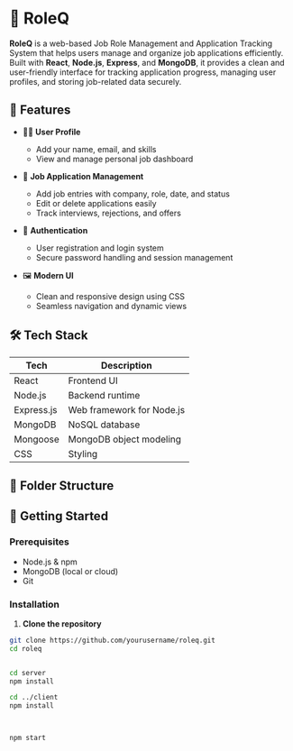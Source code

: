 # 🧾 RoleQ

**RoleQ** is a web-based Job Role Management and Application Tracking System that helps users manage and organize job applications efficiently. Built with **React**, **Node.js**, **Express**, and **MongoDB**, it provides a clean and user-friendly interface for tracking application progress, managing user profiles, and storing job-related data securely.

## 🌟 Features

- 🧑‍💼 **User Profile**
  - Add your name, email, and skills
  - View and manage personal job dashboard

- 📄 **Job Application Management**
  - Add job entries with company, role, date, and status
  - Edit or delete applications easily
  - Track interviews, rejections, and offers

- 🔐 **Authentication**
  - User registration and login system
  - Secure password handling and session management

- 🖼️ **Modern UI**
  - Clean and responsive design using CSS
  - Seamless navigation and dynamic views

## 🛠️ Tech Stack

| Tech         | Description                      |
|--------------|----------------------------------|
| React        | Frontend UI                      |
| Node.js      | Backend runtime                  |
| Express.js   | Web framework for Node.js        |
| MongoDB      | NoSQL database                   |
| Mongoose     | MongoDB object modeling          |
| CSS          | Styling                          |

## 📁 Folder Structure



## 🚀 Getting Started

### Prerequisites

- Node.js & npm
- MongoDB (local or cloud)
- Git

### Installation

1. **Clone the repository**

```bash
git clone https://github.com/yourusername/roleq.git
cd roleq


cd server
npm install

cd ../client
npm install



npm start
